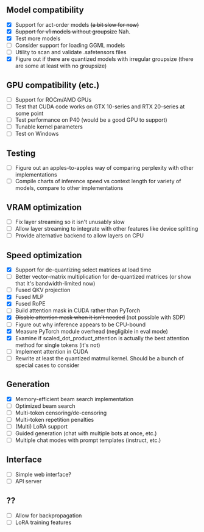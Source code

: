 ## Model compatibility

- [x] Support for act-order models ~~(a bit slow for now)~~
- [x] ~~Support for v1 models without groupsize~~ Nah.
- [x] Test more models
- [ ] Consider support for loading GGML models
- [ ] Utility to scan and validate .safetensors files
- [x] Figure out if there are quantized models with irregular groupsize (there are some at least with no groupsize)

## GPU compatibility (etc.)

- [ ] Support for ROCm/AMD GPUs
- [ ] Test that CUDA code works on GTX 10-series and RTX 20-series at some point
- [ ] Test performance on P40 (would be a good GPU to support)
- [ ] Tunable kernel parameters
- [ ] Test on Windows

## Testing

- [ ] Figure out an apples-to-apples way of comparing perplexity with other implementations
- [ ] Compile charts of inference speed vs context length for variety of models, compare to other implementations

## VRAM optimization

- [ ] Fix layer streaming so it isn't unusably slow
- [ ] Allow layer streaming to integrate with other features like device splitting
- [ ] Provide alternative backend to allow layers on CPU

## Speed optimization

- [x] Support for de-quantizing select matrices at load time
- [ ] Better vector-matrix multiplication for de-quantized matrices (or show that it's bandwidth-limited now)
- [ ] Fused QKV projection
- [x] Fused MLP
- [x] Fused RoPE
- [ ] Build attention mask in CUDA rather than PyTorch
- [x] ~~Disable attention mask when it isn't needed~~ (not possible with SDP)
- [ ] Figure out why inference appears to be CPU-bound
- [x] Measure PyTorch module overhead (negligible in eval mode)
- [x] Examine if scaled_dot_product_attention is actually the best attention method for single tokens (it's not)
- [ ] Implement attention in CUDA
- [ ] Rewrite at least the quantized matmul kernel. Should be a bunch of special cases to consider  

## Generation

- [x] Memory-efficient beam search implementation
- [ ] Optimized beam search
- [ ] Multi-token censoring/de-censoring
- [ ] Multi-token repetition penalties
- [ ] (Multi) LoRA support
- [ ] Guided generation (chat with multiple bots at once, etc.)
- [ ] Multiple chat modes with prompt templates (instruct, etc.)

## Interface

- [ ] Simple web interface?
- [ ] API server 

## ??

- [ ] Allow for backpropagation
- [ ] LoRA training features